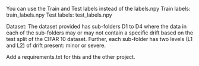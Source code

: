You can use the Train and Test labels instead of the labels.npy
Train labels: train_labels.npy
Test labels: test_labels.npy

Dataset: The dataset provided has sub-folders D1 to D4 where the data in each of the sub-folders may or may not contain a specific drift based on the test split of the CIFAR 10 dataset. Further, each sub-folder has two levels (L1 and L2) of drift present: minor or severe.








Add a requirements.txt for this and the other project.